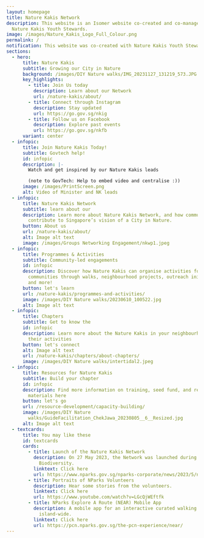 ```yaml
---
layout: homepage
title: Nature Kakis Network
description: This website is an Isomer website co-created and co-managed with
  Nature Kakis Youth Stewards.
image: /images/Nature_Kakis_Logo_Full_Colour.png
permalink: /
notification: This website was co-created with Nature Kakis Youth Stewards.
sections:
  - hero:
      title: Nature Kakis
      subtitle: Growing our City in Nature
      background: /images/DIY Nature walks/IMG_20231127_131219_573.JPG
      key_highlights:
        - title: Join Us today
          description: Learn about our Network
          url: /nature-kakis/about/
        - title: Connect through Instagram
          description: Stay updated
          url: https://go.gov.sg/nkig
        - title: Follow us on Facebook
          description: Explore past events
          url: https://go.gov.sg/nkfb
      variant: center
  - infopic:
      title: Join Nature Kakis Today!
      subtitle: Govtech help!
      id: infopic
      description: |-
        Watch and get inspired by our Nature Kakis leads

        (note to GovTech: Help to embed video and centralise :))
      image: /images/PrintScreen.png
      alt: Video of Minister and NK leads
  - infopic:
      title: Nature Kakis Network
      subtitle: learn about our
      description: Learn more about Nature Kakis Network, and how communities can
        contribute to Singapore’s vision of a City in Nature.
      button: About us
      url: /nature-kakis/about/
      alt: Image alt text
      image: /images/Groups Networking Engagement/nkwp1.jpeg
  - infopic:
      title: Programmes & Activities
      subtitle: Community-led engagements
      id: infopic
      description: Discover how Nature Kakis can organise activities for their
        communities through walks, neighbourhood projects, outreach initiatives,
        and more!
      button: let's learn
      url: /nature-kakis/programmes-and-activities/
      image: /images/DIY Nature walks/20230610_100522.jpg
      alt: Image alt text
  - infopic:
      title: Chapters
      subtitle: Get to know the
      id: infopic
      description: Learn more about the Nature Kakis in your neighbourhood and join
        their activities
      button: let's connect
      alt: Image alt text
      url: /nature-kakis/chapters/about-chapters/
      image: /images/DIY Nature walks/intertidal2.jpeg
  - infopic:
      title: Resources for Nature Kakis
      subtitle: Build your chapter
      id: infopic
      description: Find more information on training, seed fund, and reference
        materials here
      button: let's go
      url: /resource-development/capacity-building/
      image: /images/DIY Nature
        walks/GuideFacilitation_ChekJawa_20230805__6__Resized.jpg
      alt: Image alt text
  - textcards:
      title: You may like these
      id: textcards
      cards:
        - title: Launch of the Nature Kakis Network
          description: On 27 May 2023, the Network was launched during the Festival of
            Biodiversity.
          linktext: Click here
          url: https://www.nparks.gov.sg/nparks-corporate/news/2023/5/new-nparks-initiatives-to-strengthen-ecological-connectivity-and-encourage-community-stewardship-to-further-city-in-nature-vision
        - title: Portraits of NParks Volunteers
          description: Hear some stories from the volunteers.
          linktext: Click here
          url: https://www.youtube.com/watch?v=LGcQjWEftfk
        - title: NParks Explore A Route (NEAR) Mobile App
          description: A mobile app for an interactive curated walking experience
            island-wide.
          linktext: Click here
          url: https://pcn.nparks.gov.sg/the-pcn-experience/near/
---
```

